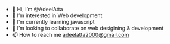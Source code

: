 - 👋 Hi, I’m @AdeelAtta
- 👀 I’m interested in Web development
- 🌱 I’m currently learning javascript
- 💞️ I’m looking to collaborate on web desigining & development 
- 📫 How to reach me adeelatta2000@gmail.com

<!---
AdeelAtta/AdeelAtta is a ✨ special ✨ repository because its `README.md` (this file) appears on your GitHub profile.
You can click the Preview link to take a look at your changes.
--->
